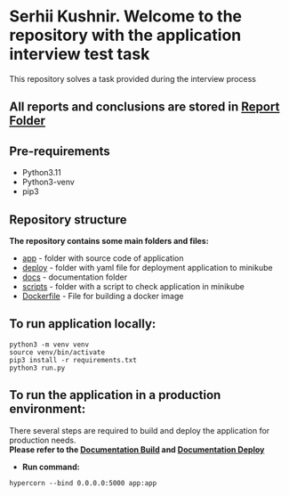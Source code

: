 # Serhii Kushnir. Welcome to the repository with the application interview test task

This repository solves a task provided during the interview process 

## All reports and conclusions are stored in [Report Folder](docs/report)

## Pre-requirements
  - Python3.11
  - Python3-venv 
  - pip3

## Repository structure

**The repository contains some main folders and files:** 
- [app](app/) - folder with source code of application
- [deploy](deploy/) - folder with yaml file for deployment application to minikube
- [docs](docs/) - documentation folder
- [scripts](scripts/) - folder with a script to check application in minikube
- [Dockerfile](Dockerfile) - File for building a docker image 

## To run application locally: 
```
python3 -m venv venv
source venv/bin/activate
pip3 install -r requirements.txt
python3 run.py
```

## To run the application in a production environment: 
There several steps are required to build and deploy the application for production needs.  
**Please refer to the [Documentation Build](docs/build/README.md) and [Documentation Deploy](docs/deploy/README.md)**
- **Run command:**
```
hypercorn --bind 0.0.0.0:5000 app:app
```